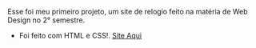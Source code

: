 Esse foi meu primeiro projeto, um site de relogio feito na matéria de Web Design no 2° semestre. 
- Foi feito com HTML e CSS!.
[Site Aqui](https://edsonbrunoa.github.io/Site-Relogio-Simples/)
